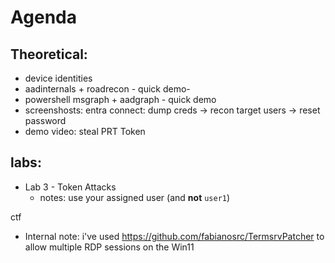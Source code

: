 # Agenda
## Theoretical:
- device identities
- aadinternals + roadrecon - quick demo-
- powershell msgraph + aadgraph - quick demo
- screenshosts: entra connect: dump creds -> recon target users -> reset password
- demo video: steal PRT Token
 
 
## labs:
- Lab 3 - Token Attacks
    - notes: use your assigned user (and **not** `user1`)

ctf




* Internal note: i've used https://github.com/fabianosrc/TermsrvPatcher to allow multiple RDP sessions on the Win11
